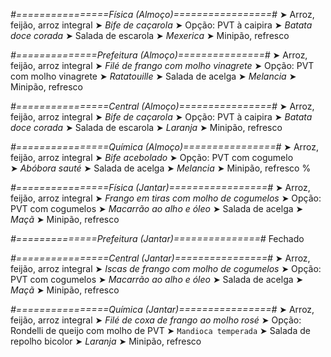 
*#================Física (Almoço)=================#*
➤ Arroz, feijão, arroz integral
➤ *Bife de caçarola*
➤ Opção: PVT à caipira
➤ *Batata doce corada*
➤ Salada de escarola
➤ *Mexerica*
➤ Minipão, refresco

*#==============Prefeitura (Almoço)===============#*
➤ Arroz, feijão, arroz integral
➤ *Filé de frango com molho vinagrete*
➤ Opção: PVT com molho vinagrete
➤ *Ratatouille*
➤ Salada de acelga
➤ *Melancia*
➤ Minipão, refresco

*#================Central (Almoço)================#*
➤ Arroz, feijão, arroz integral
➤ *Bife de caçarola*
➤ Opção: PVT à caipira
➤ *Batata doce corada*
➤ Salada de escarola
➤ *Laranja*
➤ Minipão, refresco

*#================Química (Almoço)================#*
➤ Arroz, feijão, arroz integral
➤ *Bife acebolado*
➤ Opção: PVT com cogumelo  
➤ *Abóbora sauté*
➤ Salada de acelga 
➤ *Melancia*
➤ Minipão, refresco
%

*#================Física (Jantar)=================#*
➤ Arroz, feijão, arroz integral
➤ *Frango em tiras com molho de cogumelos*
➤ Opção: PVT com cogumelos
➤ *Macarrão ao alho e óleo*
➤ Salada de acelga
➤ *Maçã*
➤ Minipão, refresco

*#==============Prefeitura (Jantar)===============#*
Fechado

*#================Central (Jantar)================#*
➤ Arroz, feijão, arroz integral
➤ *Iscas de frango com molho de cogumelos*
➤ Opção: PVT com cogumelos
➤ *Macarrão ao alho e óleo*
➤ Salada de acelga
➤ *Maçã*
➤ Minipão, refresco

*#================Química (Jantar)================#*
➤ Arroz, feijão, arroz integral
➤ *Filé de coxa de frango ao molho rosé*
➤ Opção: Rondelli de queijo com molho de PVT
➤ `Mandioca temperada`
➤ Salada de repolho bicolor
➤ *Laranja*
➤ Minipão, refresco
